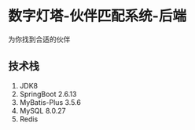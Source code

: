# 数字灯塔-伙伴匹配系统-后端
为你找到合适的伙伴
## 技术栈
1. JDK8
2. SpringBoot 2.6.13
3. MyBatis-Plus 3.5.6 
4. MySQL 8.0.27
5. Redis